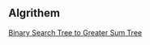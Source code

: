 ## Algrithem
[Binary Search Tree to Greater Sum Tree](https://leetcode.com/problems/binary-search-tree-to-greater-sum-tree/)